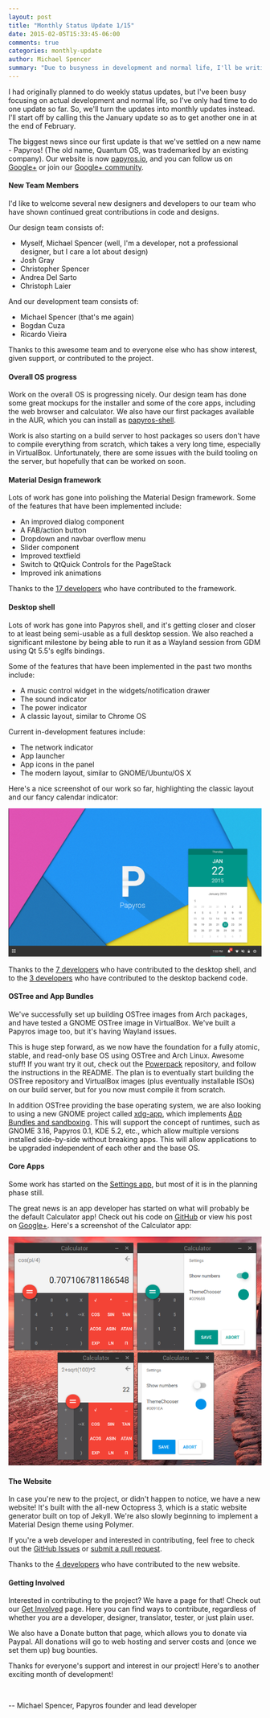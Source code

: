 ```yaml
---
layout: post
title: "Monthly Status Update 1/15"
date: 2015-02-05T15:33:45-06:00
comments: true
categories: monthly-update
author: Michael Spencer
summary: "Due to busyness in development and normal life, I'll be writing monthly updates instead of weekly ones. The biggest news since our first update is that we've settled on a new name - Papyros!"
---
```


I had originally planned to do weekly status updates, but I've been busy focusing on actual development and normal life, so I've only had time to do one update so far. So, we'll turn the updates into monthly updates instead. I'll start off by calling this the January update so as to get another one in at the end of February.

The biggest news since our first update is that we've settled on a new name - Papyros! (The old name, Quantum OS, was trademarked by an existing company). Our website is now [papyros.io](http://papyros.io), and you can follow us on [Google+](https://plus.google.com/113262712329378697012) or join our [Google+ community](https://plus.google.com/u/0/communities/109966288908859324845).

#### New Team Members

I'd like to welcome several new designers and developers to our team who have shown continued great contributions in code and designs.

Our design team consists of:

 * Myself, Michael Spencer (well, I'm a developer, not a professional designer, but I care a lot about design)
 * Josh Gray
 * Christopher Spencer
 * Andrea Del Sarto
 * Christoph Laier

And our development team consists of:

 * Michael Spencer (that's me again)
 * Bogdan Cuza
 * Ricardo Vieira

Thanks to this awesome team and to everyone else who has show interest, given support, or contributed to the project.

#### Overall OS progress

Work on the overall OS is progressing nicely. Our design team has done some great mockups for the installer and some of the core apps, including the web browser and calculator. We also have our first packages available in the AUR, which you can install as [papyros-shell](https://aur.archlinux.org/packages/papyros-shell/).

Work is also starting on a build server to host packages so users don't have to compile everything from scratch, which takes a very long time, especially in VirtualBox. Unfortunately, there are some issues with the build tooling on the server, but hopefully that can be worked on soon.

#### Material Design framework

Lots of work has gone into polishing the Material Design framework. Some of the features that have been implemented include:

 * An improved dialog component
 * A FAB/action button
 * Dropdown and navbar overflow menu
 * Slider component
 * Improved textfield
 * Switch to QtQuick Controls for the PageStack
 * Improved ink animations

Thanks to the  [17 developers](https://github.com/papyros/qml-material/graphs/contributors) who have contributed to the framework.

#### Desktop shell

Lots of work has gone into Papyros shell, and it's getting closer and closer to at least being semi-usable as a full desktop session. We also reached a significant milestone by being able to run it as a Wayland session from GDM using Qt 5.5's eglfs bindings.

Some of the features that have been implemented in the past two months include:

 * A music control widget in the widgets/notification drawer
 * The sound indicator
 * The power indicator
 * A classic layout, similar to Chrome OS

Current in-development features include:

 * The network indicator
 * App launcher
 * App icons in the panel
 * The modern layout, similar to GNOME/Ubuntu/OS X

 Here's a nice screenshot of our work so far, highlighting the classic layout and our fancy calendar indicator:

<img class="responsive-img" src="/images/monthly_update_1_15/screenshot_1.png">

Thanks to the  [7 developers](https://github.com/papyros/papyros-shell/graphs/contributors) who have contributed to the desktop shell, and to the  [3 developers](https://github.com/papyros/qml-desktop/graphs/contributors) who have contributed to the desktop backend code.

#### OSTree and App Bundles

We've successfully set up building OSTree images from Arch packages, and have tested a GNOME OSTree image in VirtualBox. We've built a Papyros image too, but it's having Wayland issues.

This is huge step forward, as we now have the foundation for a fully atomic, stable, and read-only base OS using OSTree and Arch Linux. Awesome stuff! If you want try it out, check out the [Powerpack](https://github.com/papyros/powerpack) repository, and follow the instructions in the README. The plan is to eventually start building the OSTree repository and VirtualBox images (plus eventually installable ISOs) on our build server, but for you now must compile it from scratch.

In addition OSTree providing the base operating system, we are also looking to using a new GNOME project called [xdg-app](https://github.com/alexlarsson/xdg-app), which implements [App Bundles and sandboxing](https://wiki.gnome.org/Projects/SandboxedApps). This will support the concept of runtimes, such as GNOME 3.16, Papyros 0.1, KDE 5.2, etc., which allow multiple versions installed side-by-side without breaking apps. This will allow applications to be upgraded independent of each other and the base OS.

#### Core Apps

Some work has started on the [Settings app](https://github.com/papyros/settings-app), but most of it is in the planning phase still.

The great news is an app developer has started on what will probably be the default Calculator app! Check out his code on [GitHub](https://github.com/PierreJacquier/papyros-calculator) or view his post on [Google+](https://plus.google.com/117435800250066519130/posts/da2JuC1gkbN). Here's a screenshot of the Calculator app:

<img class="responsive-img" src="/images/monthly_update_1_15/papyros-calculator.png">

#### The Website

In case you're new to the project, or didn't happen to notice, we have a new website! It's built with the all-new Octopress 3, which is a static website generator built on top of Jekyll. We're also slowly beginning to implement a Material Design theme using Polymer.

If you're a web developer and interested in contributing, feel free to check out the [GitHub Issues](https://github.com/papyros/papyros.github.io/issues) or [submit a pull request](https://github.com/papyros/papyros.github.io/pulls).

Thanks to the  [4 developers](https://github.com/papyros/papyros.github.io/graphs/contributors) who have contributed to the  new website.

#### Getting Involved

Interested in contributing to the project? We have a page for that! Check out our [Get Involved](/get_involved) page. Here you can find ways to contribute, regardless of whether you are a developer, designer, translator, tester, or just plain user.

We also have a Donate button that page, which allows you to donate via Paypal. All donations will go to web hosting and server costs and (once we set them up) bug bounties.

Thanks for everyone's support and interest in our project! Here's to another exciting month of development!

<br/>

-- Michael Spencer, Papyros founder and lead developer
